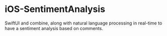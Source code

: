 # iOS-SentimentAnalysis
SwiftUI and combine, along with natural language processing in real-time to have a sentiment analysis based on comments. 
